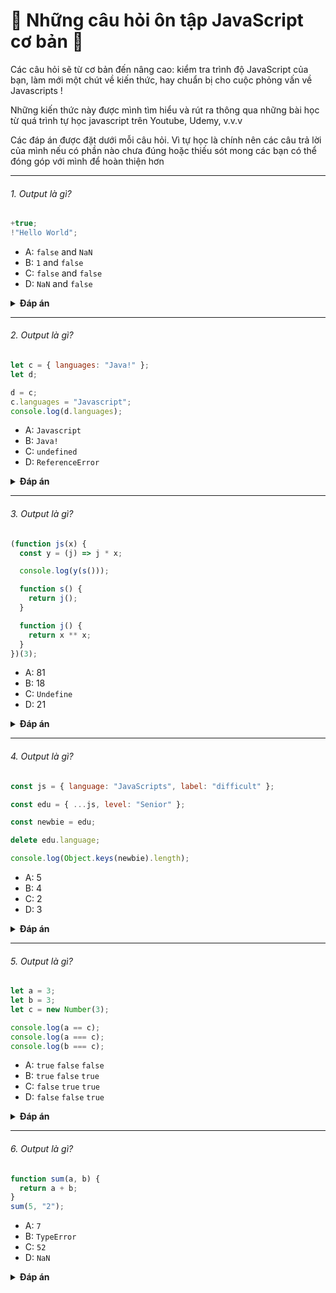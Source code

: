 # 🚀 Những câu hỏi ôn tập JavaScript cơ bản 🚀

Các câu hỏi sẽ từ cơ bản đến nâng cao: kiểm tra trình độ JavaScript của bạn, làm mới một chút về kiến thức, hay chuẩn bị cho cuộc phỏng vấn về Javascripts !

Những kiến thức này được mình tìm hiểu và rút ra thông qua những bài học từ quá trình tự học javascript trên Youtube, Udemy, v.v.v

Các đáp án được đặt dưới mỗi câu hỏi. Vì tự học là chính nên các câu trả lời của mình nếu có phần nào chưa đúng hoặc thiếu sót mong các bạn có thể đóng góp với mình để hoàn thiện hơn

---

###### 1. Output là gì?

```javascript
+true;
!"Hello World";
```

- A: `false` and `NaN`
- B: `1` and `false`
- C: `false` and `false`
- D: `NaN` and `false`

<details><summary><b>Đáp án</b></summary>
<p>

#### Đáp án: B

Phép toán cộng `+` sẽ convert một toán hạng sang dạng number. `true` là `1`, và `false` sẽ là `0`.

Chuỗi `'Hello World'` là một _truthy value_.Mà !_truthy value_ có nghĩa là _falsy value_.Câu hỏi đặt ra đổi với các bạn "có phải một giá trị truthy là falsy?". Rõ ràng câu trả lời là `false` rồi.

</p>
</details>

---

###### 2. Output là gì?

```javascript
let c = { languages: "Java!" };
let d;

d = c;
c.languages = "Javascript";
console.log(d.languages);
```

- A: `Javascript`
- B: `Java!`
- C: `undefined`
- D: `ReferenceError`

<details><summary><b>Đáp án</b></summary>
<p>

#### Đáp án: A

Trong JavaScript, tất cả các object sẽ được _tham chiếu_ khi chúng được gán \_bằng_wwwww một giá trị khác.

Đầu tiên, giá trị `c` có giá trị là một object. Sau đó, chúng ta gán `d` tham chiếu tới object mà `c` trỏ tới.

<img src="https://i.imgur.com/ko5k0fs.png" width="200">

Khi ta thay đổi giá trị của object, tất cả các biến tham chiếu cũng đều thay đổi giá trị theo.

</p>
</details>

---

###### 3. Output là gì?

```javascript
(function js(x) {
  const y = (j) => j * x;

  console.log(y(s()));

  function s() {
    return j();
  }

  function j() {
    return x ** x;
  }
})(3);
```

- A: 81
- B: 18
- C: `Undefine`
- D: 21

<details><summary><b>Đáp án</b></summary>
<p>

#### Đáp án: A

Hàm js () thực thi tự động mà không cần gọi nó và được gọi là IIFE (Immediately Invoked Function Expression) có nghĩa là khởi tạo một function và thực thi nó ngay lập tức. Lưu ý, tham số x của hàm js được truyền vào với giá trị 3.

Giá trị trả về của hàm là y(s())), có nghĩa là gọi ba hàm khác là y(), s() và j() vì hàm s() trả về j().

Hàm j() trả về x\*\*x, có nghĩa là x^x là 3^3 = 27.

Hàm y(s()) có nghĩa là y(27) suy ra ta được 27\*3 = 81.

Lưu ý: rằng chúng ta có thể gọi hàm khai báo TRƯỚC khi hàm thực sự được khai báo

</p>
</details>

---

###### 4. Output là gì?

```javascript
const js = { language: "JavaScripts", label: "difficult" };

const edu = { ...js, level: "Senior" };

const newbie = edu;

delete edu.language;

console.log(Object.keys(newbie).length);
```

- A: 5
- B: 4
- C: 2
- D: 3

<details><summary><b>Đáp án</b></summary>
<p>

#### Đáp án: C

Bài toán trên có liên quan đến một tính năng của ES6 là `spread operator(...)`.Toán tử Spread khá hữu ích để truy xuất tham số trong hàm, để hợp nhất hoặc kết hợp đối tượng và mảng trong JavaScript.

Trong biến edu, chúng ta sử dụng ... js (ở đây là toán tử spread) để kết hợp cả hai đối tượng thành một.

Sau đó, chúng ta khai báo một biến khác có tên là newbie. Lưu ý QUAN TRỌNG: Bằng cách khai báo biến như vậy, cả hai biến đều trỏ đến VỊ TRÍ CÙNG NHAU trong bộ nhớ.

Tiếp đến, chúng ta ta thấy chỉ còn lại là 2 vì edu.language đã bị xóa. Cả hai đối tượng bây giờ chỉ có hai phần tử.

</p>
</details>

---

###### 5. Output là gì?

```javascript
let a = 3;
let b = 3;
let c = new Number(3);

console.log(a == c);
console.log(a === c);
console.log(b === c);
```

- A: `true` `false` `false`
- B: `true` `false` `true`
- C: `false` `true` `true`
- D: `false` `false` `true`

<details><summary><b>Đáp án</b></summary>
<p>

#### Đáp án: A

Vì `new Number()` là một hàm built-in Contructor của JavaScript. Trông nó có vẻ giống như là một số, nhưng thật sự không phải vậy nó là một Object với những thuộc tính được định nghĩa trong hàm `Number()`.

Khi ta sử dụng phép toán so sánh `==`, thì nó đơn giản chỉ so sánh xem 2 biến có giá trị giống nhau, chúng đều có giá trị là 3, vậy nên phép toán sẽ trả ra giá trị `true`.

Tuy nhiên, khi chúng ta sử dụng phép so sánh `===`, phép so sánh này yêu cầu cả giá trị và kiểu dữ liệu phải giống nhau. Ta có thể thấy, `new Number()`không phải là một số, nó là một Object. Nên cả hai phép toán còn lại đều trả ra `false`.

</p>
</details>

---

###### 6. Output là gì?

```javascript
function sum(a, b) {
  return a + b;
}
sum(5, "2");
```

- A: `7`
- B: `TypeError`
- C: `52`
- D: `NaN`

<details><summary><b>Đáp án</b></summary>
<p>

#### Đáp án: C

JavaScript là một ngôn ngữ `dynamically typed`: chúng ta không khai báo kiểu dữ liệu khi khai báo biến. thì giá trị đó có thể tự động convert sang một kiểu dữ liệu khác mà ta không hề hay biết, điều này được gọi là `implicit type coercion`. `Coercion` có nghĩa là convert từ kiểu này sang kiểu khác.

Trong trường hợp này thì Javascripts sẽ tự động convert số `5` sang dạng string. Trong Javascripts khi ta cộng một một số (`5`) với một chuỗi (`"2"`), số đó sẽ luôn là một string. Kết quả là một phép nối chuỗi. Vậy nên suy ra `"5" + "2"` sẽ trả về là `"52"`.

</p>
</details>
